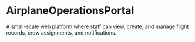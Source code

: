 # AirplaneOperationsPortal
A small-scale web platform where staff can view, create, and manage flight records, crew assignments, and notifications.
